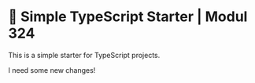 # 🧰 Simple TypeScript Starter | Modul 324

This is a simple starter for TypeScript projects.

I need some new changes!
